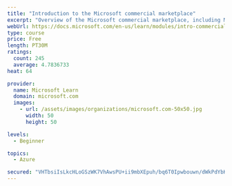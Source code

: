 ```yaml
---
title: "Introduction to the Microsoft commercial marketplace"
excerpt: "Overview of the Microsoft commercial marketplace, including Microsoft AppSource, Azure Marketplace, offer types, and Marketplace Rewards"
webUrl: https://docs.microsoft.com/en-us/learn/modules/intro-commercial-marketplace/
type: course
price: Free
length: PT30M
ratings:
  count: 245
  average: 4.7836733
heat: 64

provider:
  name: Microsoft Learn
  domain: microsoft.com
  images:
    - url: /assets/images/organizations/microsoft.com-50x50.jpg
      width: 50
      height: 50

levels:
  - Beginner

topics:
  - Azure

secured: "VHTbsiIsLkcHLoGSzWK7VhAwsPU+ii9mbXEpuh/bq6T0Ipwbouwn/dWkPdYbK9GubAPFykEXS4cu5ymAqpTio0rHLwOqZqR13eFZon+cxLRbaeHqgFrSmoZ4IqXXNynZ8SjQtdMWz34RMv+QgPFBiBkB8KcaVqrNB7TNSZySEZjWX+Z52K53Yj/GukBqbGvTome14UpD1XbO0FshEKSWxo0/MzkCFFFkuxuhZrtPTMj9cE3+dnPYbJCmK0kFdugQaUKvy6FNIkuagJvatewYIPm0FQn/iqcDcuSP49ZQtzmHXDwQQD+hER4Nn66w4ZpdpHMz8YjMGwqFyiWDdX9AacMiI/wFxMPaOo4+0F60DqFJEO5TBLmnQO5r10gILcpJPhecAlI9d4Sd3lchQPq73PcHBFCZ797RnP9BL+5i7wM=;32VwauiNNQxzcNKhf48Z3g=="
---
```


